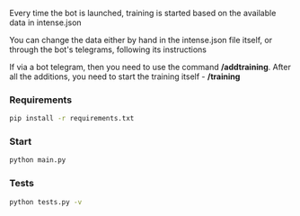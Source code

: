 Every time the bot is launched, training is started based on the available data in intense.json

You can change the data either by hand in the intense.json file itself,
or through the bot's telegrams, following its instructions

If via a bot telegram, then you need to use the command <b>/addtraining</b>.
After all the additions, you need to start the training itself - <b>/training</b>

### Requirements
```bash
pip install -r requirements.txt
```
### Start
```bash
python main.py
```
### Tests
```bash
python tests.py -v
```

